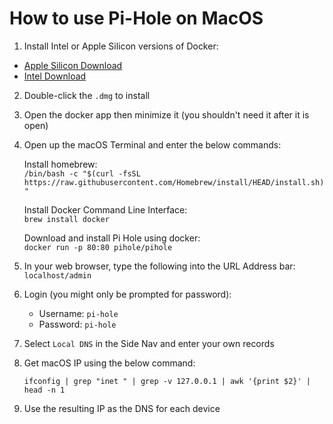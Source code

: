 # How to use Pi-Hole on MacOS

1. Install Intel or Apple Silicon versions of Docker:
- [Apple Silicon Download](https://desktop.docker.com/mac/main/arm64/Docker.dmg?utm_source=docker&utm_medium=webreferral&utm_campaign=docs-driven-download-mac-arm64)
- [Intel Download](https://desktop.docker.com/mac/main/arm64/Docker.dmg?utm_source=docker&utm_medium=webreferral&utm_campaign=docs-driven-download-mac-arm64)

2. Double-click the `.dmg` to install

3. Open the docker app then minimize it (you shouldn't need it after it is open)

4. Open up the macOS Terminal and enter the below commands:

    Install homebrew:<br/>
      `/bin/bash -c "$(curl -fsSL https://raw.githubusercontent.com/Homebrew/install/HEAD/install.sh)"`
    
    Install Docker Command Line Interface:<br/>
      `brew install docker`
    
    Download and install Pi Hole using docker:<br/>
      `docker run -p 80:80 pihole/pihole`


5. In your web browser, type the following into the URL Address bar:<br/>
  `localhost/admin`

6. Login (you might only be prompted for password): <br/>
    - Username: `pi-hole`
    - Password: `pi-hole`
  
7. Select `Local DNS` in the Side Nav and enter your own records

8. Get macOS IP using the below command:

     `ifconfig | grep "inet " | grep -v 127.0.0.1 | awk '{print $2}' | head -n 1`

9. Use the resulting IP as the DNS for each device

